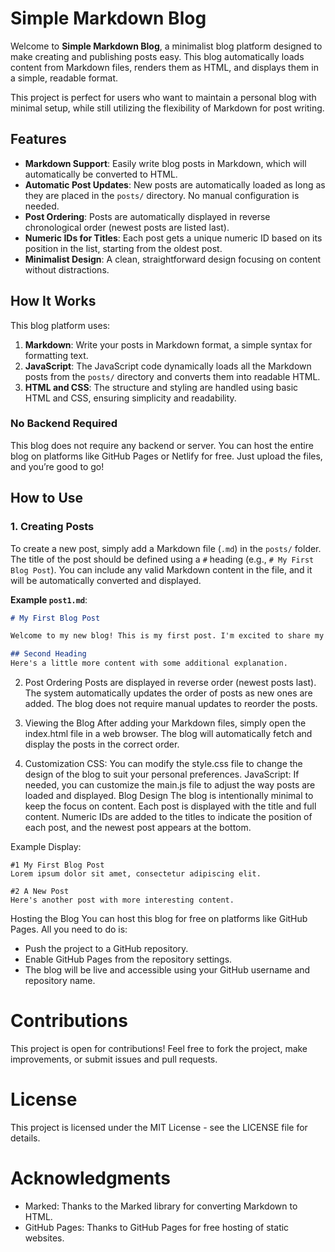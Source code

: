 # Simple Markdown Blog

Welcome to **Simple Markdown Blog**, a minimalist blog platform designed to make creating and publishing posts easy. This blog automatically loads content from Markdown files, renders them as HTML, and displays them in a simple, readable format. 

This project is perfect for users who want to maintain a personal blog with minimal setup, while still utilizing the flexibility of Markdown for post writing.

## Features

- **Markdown Support**: Easily write blog posts in Markdown, which will automatically be converted to HTML.
- **Automatic Post Updates**: New posts are automatically loaded as long as they are placed in the `posts/` directory. No manual configuration is needed.
- **Post Ordering**: Posts are automatically displayed in reverse chronological order (newest posts are listed last).
- **Numeric IDs for Titles**: Each post gets a unique numeric ID based on its position in the list, starting from the oldest post.
- **Minimalist Design**: A clean, straightforward design focusing on content without distractions.
  
## How It Works

This blog platform uses:
1. **Markdown**: Write your posts in Markdown format, a simple syntax for formatting text.
2. **JavaScript**: The JavaScript code dynamically loads all the Markdown posts from the `posts/` directory and converts them into readable HTML.
3. **HTML and CSS**: The structure and styling are handled using basic HTML and CSS, ensuring simplicity and readability.

### No Backend Required

This blog does not require any backend or server. You can host the entire blog on platforms like GitHub Pages or Netlify for free. Just upload the files, and you’re good to go!

## How to Use

### 1. **Creating Posts**
   To create a new post, simply add a Markdown file (`.md`) in the `posts/` folder. The title of the post should be defined using a `#` heading (e.g., `# My First Blog Post`). You can include any valid Markdown content in the file, and it will be automatically converted and displayed.

   **Example `post1.md`**:
   ```markdown
   # My First Blog Post

   Welcome to my new blog! This is my first post. I'm excited to share my thoughts here.

   ## Second Heading
   Here's a little more content with some additional explanation.

```
2. Post Ordering
Posts are displayed in reverse order (newest posts last). The system automatically updates the order of posts as new ones are added. The blog does not require manual updates to reorder the posts.

3. Viewing the Blog
After adding your Markdown files, simply open the index.html file in a web browser. The blog will automatically fetch and display the posts in the correct order.

4. Customization
CSS: You can modify the style.css file to change the design of the blog to suit your personal preferences.
JavaScript: If needed, you can customize the main.js file to adjust the way posts are loaded and displayed.
Blog Design
The blog is intentionally minimal to keep the focus on content. Each post is displayed with the title and full content. Numeric IDs are added to the titles to indicate the position of each post, and the newest post appears at the bottom.

Example Display:
```less
#1 My First Blog Post
Lorem ipsum dolor sit amet, consectetur adipiscing elit.

#2 A New Post
Here's another post with more interesting content.
```
Hosting the Blog
You can host this blog for free on platforms like GitHub Pages. All you need to do is:

* Push the project to a GitHub repository.
* Enable GitHub Pages from the repository settings.
* The blog will be live and accessible using your GitHub username and repository name.

# Contributions
This project is open for contributions! Feel free to fork the project, make improvements, or submit issues and pull requests.

# License
This project is licensed under the MIT License - see the LICENSE file for details.

# Acknowledgments
* Marked: Thanks to the Marked library for converting Markdown to HTML.
* GitHub Pages: Thanks to GitHub Pages for free hosting of static websites.
